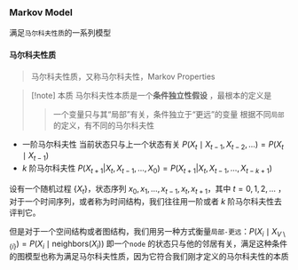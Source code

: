 


### Markov Model 

满足`马尔科夫性质`的一系列模型

#### 马尔科夫性质
> 马尔科夫性质，又称马尔科夫性，Markov Properties 

>[!note] 本质
>马尔科夫性本质是一个**条件独立性假设** ，最根本的定义是
>>一个变量只与其“局部”有关，条件独立于“更远”的变量
>根据不同`局部`的定义，有不同的马尔科夫性

- 一阶马尔科夫性
	当前状态只与上一个状态有关
	$P(X_t \mid X_{t-1}, X_{t-2}, \dots) = P(X_t \mid X_{t-1})$
- $k$ 阶马尔科夫性
	$P(X_{t+1} | X_t, X_{t-1}, \dots, X_0) = P(X_{t+1} | X_t, X_{t-1}, \dots, X_{t-k+1})$


设有一个随机过程  $\{X_t\}$，状态序列 $x_0, x_1, \ldots, x_{t-1}, x_t, x_{t+1}$，其中  $t = 0, 1, 2, \ldots$ ，
对于一个时间序列，或者称为时间结构，我们往往用一阶或者 $k$ 阶马尔科夫性去评判它。

但是对于一个空间结构或者图结构，我们用另一种方式衡量`局部-更远`：$P(X_i \mid X_{V \setminus \{i\}}) = P(X_i \mid \text{neighbors}(X_i))$
即一个`node` 的状态只与他的邻居有关，满足这种条件的图模型也称为满足马尔科夫性质，因为它符合我们刚才定义的马尔科夫性的本质



